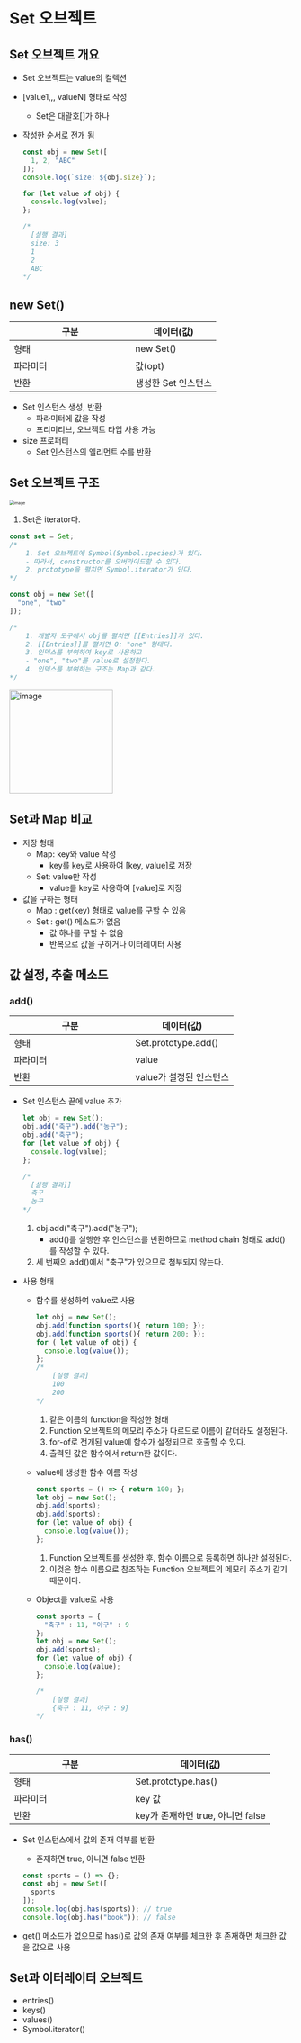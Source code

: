 # Set 오브젝트

## Set 오브젝트 개요

- Set 오브젝트는 value의 컬렉션

- [value1,,, valueN] 형태로 작성

  - Set은 대괄호[]가 하나

- 작성한 순서로 전개 됨

  ```js
  const obj = new Set([
    1, 2, "ABC"
  ]);
  console.log(`size: ${obj.size}`);
  
  for (let value of obj) {
    console.log(value);
  };
  
  /*
  	[실행 결과]
  	size: 3
  	1
  	2
  	ABC
  */
  ```

## 

## new Set()

<table>
    <thead>
        <th>구분</th>
        <th>데이터(값)</th>
    </thead>
    <tbody>
      <tr>
        <td style="width:200px;">형태</td>
        <td>new Set()</td>
      </tr>
      <tr>
        <td>파라미터</td>
        <td>값(opt)</td>
      </tr>
      <tr>
        <td>반환</td>
        <td>생성한 Set 인스턴스</td>
      </tr>
    </tbody>
</table>

- Set 인스턴스 생성, 반환
  - 파라미터에 값을 작성
  - 프리미티브, 오브젝트 타입 사용 가능
- size 프로퍼티
  - Set 인스턴스의 엘리먼트 수를 반환



## Set 오브젝트 구조

<img src="https://user-images.githubusercontent.com/33750210/193199346-445e080d-604d-421f-8242-d0cc97d32c74.png" alt="image" style="zoom:50%;" />

1. Set은 iterator다.

```js
const set = Set;
/*
	1. Set 오브젝트에 Symbol(Symbol.species)가 있다.
	- 따라서, constructor를 오버라이드할 수 있다.
	2. prototype을 펼치면 Symbol.iterator가 있다.
*/

const obj = new Set([
  "one", "two"
]);

/*
	1. 개발자 도구에서 obj를 펼치면 [[Entries]]가 있다.
	2. [[Entries]]를 펼치면 0: "one" 형태다.
	3. 인덱스를 부여하여 key로 사용하고
	- "one", "two"를 value로 설정한다.
	4. 인덱스를 부여하는 구조는 Map과 같다.
*/
```

<img width="184" alt="image" src="https://user-images.githubusercontent.com/33750210/193200196-b2c005c9-2dab-4efa-8fff-ab6ec49a6399.png">



## Set과 Map 비교

- 저장 형태
  - Map: key와 value 작성
    - key를 key로 사용하여 [key, value]로 저장
  - Set: value만 작성
    - value를 key로 사용하여 [value]로 저장
- 값을 구하는 형태
  - Map : get(key) 형태로 value를 구할 수 있음
  - Set : get() 메소드가 없음
    - 값 하나를 구할 수 없음
    - 반복으로 값을 구하거나 이터레이터 사용



## 값 설정, 추출 메소드

### add()

<table>
    <thead>
        <th>구분</th>
        <th>데이터(값)</th>
    </thead>
    <tbody>
      <tr>
        <td style="width:200px;">형태</td>
        <td>Set.prototype.add()</td>
      </tr>
      <tr>
        <td>파라미터</td>
        <td>value</td>
      </tr>
      <tr>
        <td>반환</td>
        <td>value가 설정된 인스턴스</td>
      </tr>
    </tbody>
</table>

- Set 인스턴스 끝에 value 추가

  ```js
  let obj = new Set();
  obj.add("축구").add("농구");
  obj.add("축구");
  for (let value of obj) {
    console.log(value);
  };
  
  /*
  	[실행 결과]]
  	축구
  	농구
  */
  ```

  1. obj.add("축구").add("농구");
     - add()를 실행한 후 인스턴스를 반환하므로 method chain 형태로 add()를 작성할 수 있다.
  2. 세 번째의 add()에서 "축구"가 있으므로 첨부되지 않는다.

- 사용 형태

  - 함수를 생성하여 value로 사용

    ```js
    let obj = new Set();
    obj.add(function sports(){ return 100; });
    obj.add(function sports(){ return 200; });
    for ( let value of obj) {
      console.log(value());
    };
    /*
    	[실행 결과]
    	100
    	200
    */
    ```

    1. 같은 이름의 function을 작성한 형태
    2. Function 오브젝트의 메모리 주소가 다르므로 이름이 같더라도 설정된다.
    3. for-of로 전개된 value에 함수가 설정되므로 호출할 수 있다.
    4. 출력된 값은 함수에서 return한 값이다.

  - value에 생성한 함수 이름 작성

    ```js
    const sports = () => { return 100; };
    let obj = new Set();
    obj.add(sports);
    obj.add(sports);
    for (let value of obj) {
      console.log(value());
    };
    ```

    1. Function 오브젝트를 생성한 후, 함수 이름으로 등록하면 하나만 설정된다.
    2. 이것은 함수 이름으로 참조하는 Function 오브젝트의 메모리 주소가 같기 때문이다.

  - Object를 value로 사용

    ```js
    const sports = {
      "축구" : 11, "야구" : 9
    };
    let obj = new Set();
    obj.add(sports);
    for (let value of obj) {
      console.log(value);
    };
    
    /*
    	[실행 결과]
    	{축구 : 11, 야구 : 9}
    */
    ```

    

### has()

<table>
    <thead>
        <th>구분</th>
        <th>데이터(값)</th>
    </thead>
    <tbody>
      <tr>
        <td style="width:200px;">형태</td>
        <td>Set.prototype.has()</td>
      </tr>
      <tr>
        <td>파라미터</td>
        <td>key 값</td>
      </tr>
      <tr>
        <td>반환</td>
        <td>key가 존재하면 true, 아니면 false</td>
      </tr>
    </tbody>
</table>

- Set 인스턴스에서 값의 존재 여부를 반환

  - 존재하면 true, 아니면 false 반환

  ```js
  const sports = () => {};
  const obj = new Set([
    sports
  ]);
  console.log(obj.has(sports)); // true
  console.log(obj.has("book")); // false
  ```

- get() 메소드가 없으므로 has()로 값의 존재 여부를 체크한 후 존재하면 체크한 값을 값으로 사용



## Set과 이터레이터 오브젝트

- entries()
- keys()
- values()
- Symbol.iterator()

